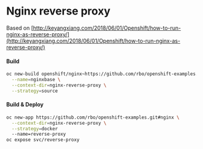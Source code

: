 # Nginx reverse proxy

Based on [http://keyangxiang.com/2018/06/01/Openshift/how-to-run-nginx-as-reverse-proxy/](http://keyangxiang.com/2018/06/01/Openshift/how-to-run-nginx-as-reverse-proxy/)

#### Build

```bash
oc new-build openshift/nginx~https://github.com/rbo/openshift-examples.git#nginx \
  --name=nginxbase \
  --context-dir=nginx-reverse-proxy \
  --strategy=source
```

#### Build & Deploy

```bash
oc new-app https://github.com/rbo/openshift-examples.git#nginx \
  --context-dir=nginx-reverse-proxy \
  --strategy=docker
  --name=reverse-proxy
oc expose svc/reverse-proxy
```

